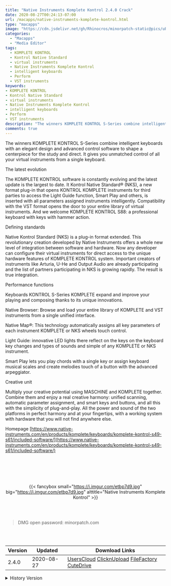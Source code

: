 ```yaml
---
title: "Native Instruments Komplete Kontrol 2.4.0 Crack"
date: 2020-08-27T00:24:13-07:00
url: /macapps/native-instruments-komplete-kontrol.html
type: "macapps"
image: "https://cdn.jsdelivr.net/gh/Rhinocros/minorpatch-static@pics/uPic/bjW3g5.jpg"
categories:
  - "Macapps"
  - "Media Editor"
tags:
  - KOMPLETE KONTROL
  - Kontrol Native Standard
  - virtual instruments
  - Native Instruments Komplete Kontrol
  - intelligent keyboards
  - Perform
  - VST instruments
keywords:
- KOMPLETE KONTROL
- Kontrol Native Standard
- virtual instruments
- Native Instruments Komplete Kontrol
- intelligent keyboards
- Perform
- VST instruments
description: "The winners KOMPLETE KONTROL S-Series combine intelligent keyboards with an elegant design and advanced control software to shape a centerpiece for the study and direct."
comments: true
---
```


The winners KOMPLETE KONTROL S-Series combine intelligent keyboards with an elegant design and advanced control software to shape a centerpiece for the study and direct. It gives you unmatched control of all your virtual instruments from a single keyboard.

The latest evolution

The KOMPLETE KONTROL software is constantly evolving and the latest update is the largest to date. It Kontrol Native Standard® (NKS), a new format plug-in that opens KONTROL KOMPLETE instruments for third parties to access the Light Guide function, Smart Play and others, is inserted with all parameters assigned instruments intelligently. Compatibility with the VST format opens the door to your entire library of virtual instruments. And we welcome KOMPLETE KONTROL S88: a professional keyboard with keys with hammer action.

Defining standards

Native Kontrol Standard (NKS) is a plug-in format extended. This revolutionary creation developed by Native Instruments offers a whole new level of integration between software and hardware. Now any developer can configure their virtual instruments for direct access to the unique hardware features of KOMPLETE KONTROL system. Important creators of instruments like Arturia, U-He and Output Audio are already participating and the list of partners participating in NKS is growing rapidly. The result is true integration.

Performance functions

Keyboards KONTROL S-Series KOMPLETE expand and improve your playing and composing thanks to its unique innovations.

Native Browser: Browse and load your entire library of KOMPLETE and VST instruments from a single unified interface.

Native Map®: This technology automatically assigns all key parameters of each instrument KOMPLETE or NKS wheels touch control.

Light Guide: innovative LED lights there reflect on the keys on the keyboard key changes and types of sounds and simple of any KOMPLETE or NKS instrument.

Smart Play lets you play chords with a single key or assign keyboard musical scales and create melodies touch of a button with the advanced arpeggiator.

Creative unit

Multiply your creative potential using MASCHINE and KOMPLETE together. Combine them and enjoy a real creative harmony: unified scanning, automatic parameter assignment, and smart keys and buttons, and all this with the simplicity of plug-and-play. All the power and sound of the two platforms in perfect harmony and at your fingertips, with a working system with hardware that you will not find anywhere else.

Homepage [https://www.native-instruments.com/en/products/komplete/keyboards/komplete-kontrol-s49-s61/included-software/](https://www.native-instruments.com/en/products/komplete/keyboards/komplete-kontrol-s49-s61/included-software/)

<br/>
<br/>
<script async src="https://pagead2.googlesyndication.com/pagead/js/adsbygoogle.js"></script>
<ins class="adsbygoogle"
     style="display:block; text-align:center;"
     data-ad-layout="in-article"
     data-ad-format="fluid"
     data-ad-client="ca-pub-8746275014476192"
     data-ad-slot="5144997159"></ins>
<script>
     (adsbygoogle = window.adsbygoogle || []).push({});
</script>
<br/>
<br/>


<center>

{{< fancybox small="https://i.imgur.com/etbp7d9.jpg" big="https://i.imgur.com/etbp7d9.jpg" alttitle="Native Instruments Komplete Kontrol" >}}

</center>

<br/>
<br/>


> DMG open password: minorpatch.com

<br/>

<br/>
<div id="history_version" class="history_version">

| Version | Updated | Download Links |
| ---- | ---- | ---- |
| 2.4.0 | 2020-08-27 | [UsersCloud](https://ouo.io/4Vy7eF1)   [ClicknUpload](https://ouo.io/m0LuHB)   [FileFactory](https://ouo.io/AdaH5n)   [CuteDrive](https://ouo.io/rXTesW) |
<details>
<summary>History Version</summary>

| Version | Updated | Download Links |
| ---- | ---- | ---- |
| 2.3.0 | 2020-02-02 | [UsersCloud](https://ouo.io/WuNeck4)   [ClicknUpload](https://ouo.io/4HOdiMj)   [Mega](https://ouo.io/Nr707I)   [CuteDrive](https://ouo.io/z261hw) |
</details>

</div>
